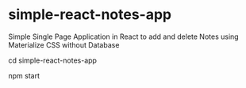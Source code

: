 # simple-react-notes-app
Simple Single Page Application in React to add and delete Notes using Materialize CSS without Database

cd simple-react-notes-app

npm start
